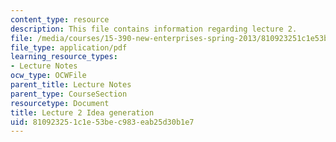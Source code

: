 ```yaml
---
content_type: resource
description: This file contains information regarding lecture 2.
file: /media/courses/15-390-new-enterprises-spring-2013/810923251c1e53bec983eab25d30b1e7_MIT15_390S13_lec02.pdf
file_type: application/pdf
learning_resource_types:
- Lecture Notes
ocw_type: OCWFile
parent_title: Lecture Notes
parent_type: CourseSection
resourcetype: Document
title: Lecture 2 Idea generation
uid: 81092325-1c1e-53be-c983-eab25d30b1e7
---
```


